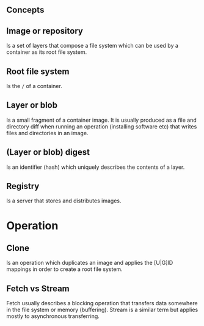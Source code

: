 ## Concepts

## Image or repository

Is a set of layers that compose a file system which can be used by a container
as its root file system.

## Root file system

Is the `/` of a container.

## Layer or blob

Is a small fragment of a container image. It is usually produced as a file and
directory diff when running an operation (installing software etc) that writes
files and directories in an image.

## (Layer or blob) digest

Is an identifier (hash) which uniquely describes the contents of a layer.

## Registry

Is a server that stores and distributes images.

# Operation

## Clone

Is an operation which duplicates an image and applies the [U|G]ID mappings in
order to create a root file system.

## Fetch vs Stream

Fetch usually describes a blocking operation that transfers data somewhere in
the file system or memory (buffering). Stream is a similar term but applies
mostly to asynchronous transferring.
